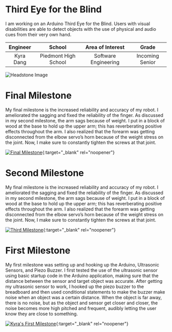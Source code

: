 ﻿# Third Eye for the Blind
I am working on an Arduino Third Eye for the Blind. Users with visual disabilities are able to detect objects with the use of physical and audio cues from their very own hand.

| **Engineer** | **School** | **Area of Interest** | **Grade** |
|:--:|:--:|:--:|:--:|
| Kyra Dang | Piedmont High School | Software Engineering | Incoming Senior

![Headstone Image](https://bluestampengineering.com/wp-content/uploads/2016/05/improve.jpg)
  
# Final Milestone
My final milestone is the increased reliability and accuracy of my robot. I ameliorated the sagging and fixed the reliability of the finger. As discussed in my second milestone, the arm sags because of weight. I put in a block of wood at the base to hold up the upper arm; this has reverberating positive effects throughout the arm. I also realized that the forearm was getting disconnected from the elbow servo’s horn because of the weight stress on the joint. Now, I make sure to constantly tighten the screws at that joint. 

[![Final Milestone](https://res.cloudinary.com/marcomontalbano/image/upload/v1612573869/video_to_markdown/images/youtube--F7M7imOVGug-c05b58ac6eb4c4700831b2b3070cd403.jpg )](https://www.youtube.com/watch?v=F7M7imOVGug&feature=emb_logo "Final Milestone"){:target="_blank" rel="noopener"}

# Second Milestone
My final milestone is the increased reliability and accuracy of my robot. I ameliorated the sagging and fixed the reliability of the finger. As discussed in my second milestone, the arm sags because of weight. I put in a block of wood at the base to hold up the upper arm; this has reverberating positive effects throughout the arm. I also realized that the forearm was getting disconnected from the elbow servo’s horn because of the weight stress on the joint. Now, I make sure to constantly tighten the screws at that joint.

[![Third Milestone](https://res.cloudinary.com/marcomontalbano/image/upload/v1612574014/video_to_markdown/images/youtube--y3VAmNlER5Y-c05b58ac6eb4c4700831b2b3070cd403.jpg)](https://www.youtube.com/watch?v=y3VAmNlER5Y&feature=emb_logo "Second Milestone"){:target="_blank" rel="noopener"}
# First Milestone

My first milestone was setting up and hooking up the Arduino, Ultrasonic Sensors, and Piezo Buzzer. I first tested the use of the ultrasonic sensor using basic startup code in the Arduino application, making sure that the distance between the sensor and target object was accurate. After getting my ultrasonic sensor to work, I hooked up the piezo buzzer to the breadboard and then used conditional statements to make the buzzer make noise when an object was a certain distance. When the object is far away, there is no noise, but as the object and sensor get closer and closer, the noise becomes more high pitched and frequent, audibly letting the user know they are close to something. 

[![Kyra's First Milestone](https://res.cloudinary.com/marcomontalbano/image/upload/v1655485258/video_to_markdown/images/youtube--gY0ncTcIGnQ-c05b58ac6eb4c4700831b2b3070cd403.jpg)](https://www.youtube.com/watch?v=gY0ncTcIGnQ "Kyra's First Milestone"){:target="_blank" rel="noopener"}

